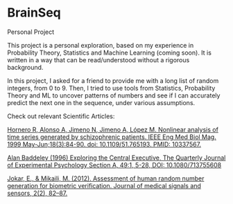 # BrainSeq
Personal Project

This project is a personal exploration, based on my experience in Probability Theory, Statistics and Machine Learning (coming soon).
It is written in a way that can be read/understood without a rigorous background.

In this project, I asked for a friend to provide me with a long list of random integers, from 0 to 9. Then, I tried to use tools from Statistics, Probability Theory and ML to
uncover patterns of numbers and see if I can accurately predict the next one in the sequence, under various assumptions.

Check out relevant Scientific Articles:

[Hornero R, Alonso A, Jimeno N, Jimeno A, López M. Nonlinear analysis of time series generated by schizophrenic patients. IEEE Eng Med Biol Mag. 1999 May-Jun;18(3):84-90. doi: 10.1109/51.765193. PMID: 10337567.](https://ieeexplore.ieee.org/document/765193)

[Alan Baddeley (1996) Exploring the Central Executive, The Quarterly Journal of Experimental Psychology Section A, 49:1, 5-28, DOI: 10.1080/713755608](https://www.tandfonline.com/doi/abs/10.1080/713755608)

[Jokar, E., & Mikaili, M. (2012). Assessment of human random number generation for biometric verification. Journal of medical signals and sensors, 2(2), 82–87.](https://www.ncbi.nlm.nih.gov/pmc/articles/PMC3632045/)
